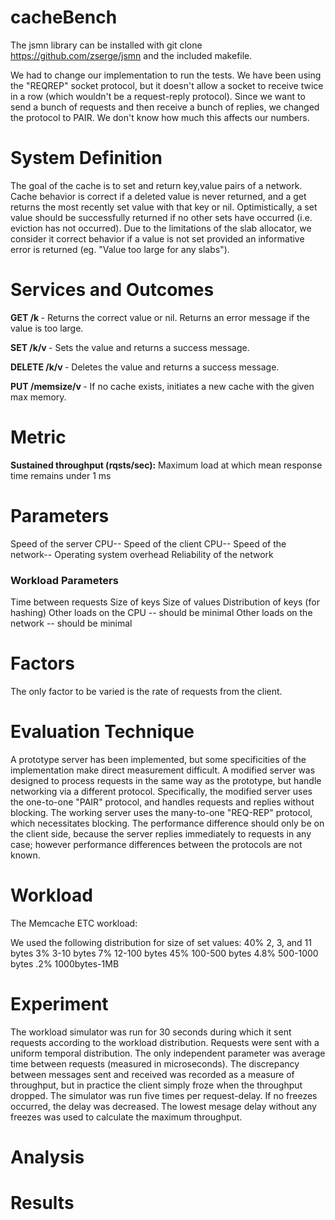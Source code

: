 # cacheBench

The jsmn library can be installed with git clone https://github.com/zserge/jsmn and the included makefile.

We had to change our implementation to run the tests. We have been using the "REQREP" socket protocol, but it doesn't allow a socket to receive twice in a row (which wouldn't be a request-reply protocol). Since we want to send a bunch of requests and then receive a bunch of replies, we changed the protocol to PAIR. We don't know how much this affects our numbers.

<h1> System Definition</h1>
The goal of the cache is to set and return key,value pairs of a network.
Cache behavior is correct if a deleted value is never returned, and a get returns the most recently set value with that key or nil.
Optimistically, a set value should be successfully returned if no other sets have occurred (i.e. eviction has not occurred).
Due to the limitations of the slab allocator, we consider it correct behavior if a value is not set provided an informative error is returned (eg. "Value too large for any slabs").

<h1> Services and Outcomes</h1>
<b>GET /k </b> - Returns the correct value or nil. Returns an error message if the value is too large.

<b>SET /k/v </b> - Sets the value and returns a success message.

<b>DELETE /k/v </b> - Deletes the value and returns a success message.

<b>PUT /memsize/v </b> - If no cache exists, initiates a new cache with the given max memory.

<h1>Metric</h1>
<b>Sustained throughput (rqsts/sec):</b> Maximum load at which mean response time remains under 1 ms

<h1>Parameters</h1>
Speed of the server CPU--
Speed of the client CPU--
Speed of the network--
Operating system overhead
Reliability of the network

<h3>Workload Parameters</h3>
Time between requests
Size of keys
Size of values
Distribution of keys (for hashing)
Other loads on the CPU  -- should be minimal
Other loads on the network -- should be minimal


<h1>Factors</h1>
The only factor to be varied is the rate of requests from the client. 


<h1>Evaluation Technique</h1>
A prototype server has been implemented, but some specificities of the implementation make direct measurement difficult. A modified server was designed to process requests in the same way as the prototype, but handle networking via a different protocol. Specifically, the modified server uses the one-to-one "PAIR" protocol, and handles requests and replies without blocking. The working server uses the many-to-one "REQ-REP" protocol, which necessitates blocking. The performance difference should only be on the client side, because the server replies immediately to requests in any case; however performance differences between the protocols are not known.

<h1>Workload</h1>
The Memcache ETC workload:

We used the following distribution for size of set values:
40%   2, 3, and 11 bytes
3%    3-10 bytes
7%    12-100 bytes
45%   100-500 bytes
4.8%  500-1000 bytes
.2%   1000bytes-1MB


<h1>Experiment</h1>
The workload simulator was run for 30 seconds during which it sent requests according to the workload distribution. Requests were sent with a uniform temporal distribution. The only independent parameter was average time between requests (measured in microseconds). The discrepancy between messages sent and received was recorded as a measure of throughput, but in practice the client simply froze when the throughput dropped.
The simulator was run five times per request-delay. If no freezes occurred, the delay was decreased. The lowest mesage delay without any freezes was used to calculate the maximum throughput.

<h1>Analysis</h1>

<h1>Results</h1>
